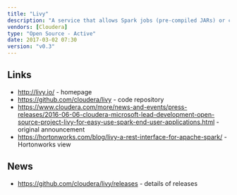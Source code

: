 ```yaml
---
title: "Livy"
description: "A service that allows Spark jobs (pre-compiled JARs) or code snippets (Scala or Python) to be executed by remote systems over a REST API or via clients for Java, Scala and Python.  Supports re-use of Spark Contexts (and caching and sharing of RDDs across jobs and clients), multiple concurrent clients, secure authenticated communications and batch job submissions.  Started in November 2015 based on code from Hue, with a formal announcement and first release in June 2016. Open source under the Apache 2.0 licence, hosted on GitHub with development led by Cloudera and Microsoft.  Still considered to be in alpha, but under active development, and used by tools such as Hue and Zeppelin."
vendors: [Cloudera]
type: "Open Source - Active"
date: 2017-03-02 07:30
version: "v0.3"
---
```

## Links

* <http://livy.io/> - homepage
* <https://github.com/cloudera/livy> - code repository
* <https://www.cloudera.com/more/news-and-events/press-releases/2016-06-06-cloudera-microsoft-lead-development-open-source-project-livy-for-easy-use-spark-end-user-applications.html> - original announcement
* <https://hortonworks.com/blog/livy-a-rest-interface-for-apache-spark/> - Hortonworks view

## News

* <https://github.com/cloudera/livy/releases> - details of releases